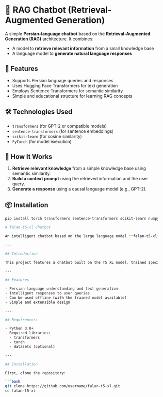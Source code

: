 # 🧠 RAG Chatbot (Retrieval-Augmented Generation)

A simple **Persian-language chatbot** based on the **Retrieval-Augmented Generation (RAG)** architecture. It combines:
- A model to **retrieve relevant information** from a small knowledge base
- A language model to **generate natural language responses**

## 🚀 Features
- Supports Persian language queries and responses
- Uses Hugging Face Transformers for text generation
- Employs Sentence Transformers for semantic similarity
- Simple and educational structure for learning RAG concepts

## 🛠 Technologies Used
- `transformers` (for GPT-2 or compatible models)
- `sentence-transformers` (for sentence embeddings)
- `scikit-learn` (for cosine similarity)
- `PyTorch` (for model execution)

## 🧩 How It Works
1. **Retrieve relevant knowledge** from a simple knowledge base using semantic similarity.
2. **Build a context prompt** using the retrieved information and the user query.
3. **Generate a response** using a causal language model (e.g., GPT-2).

## 📦 Installation

```bash
pip install torch transformers sentence-transformers scikit-learn numpy

# falan-t5-xl Chatbot

An intelligent chatbot based on the large language model **falan-t5-xl** for answering questions and engaging in natural conversations in Persian.

---

## Introduction

This project features a chatbot built on the T5 XL model, trained specifically for understanding and generating Persian text. You can use this chatbot in various applications such as virtual assistants, automated responders, and more.

---

## Features

- Persian language understanding and text generation
- Intelligent responses to user queries
- Can be used offline (with the trained model available)
- Simple and extensible design

---

## Requirements

- Python 3.8+
- Required libraries:
  - transformers
  - torch
  - datasets (optional)

---

## Installation

First, clone the repository:

```bash
git clone https://github.com/username/falan-t5-xl.git
cd falan-t5-xl

